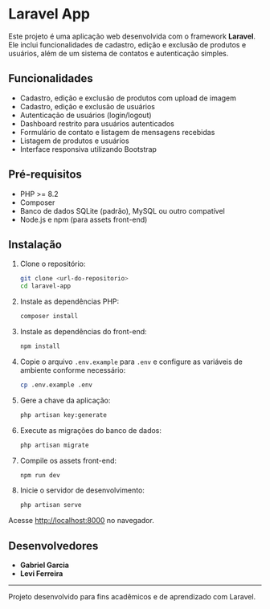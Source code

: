 # Laravel App

Este projeto é uma aplicação web desenvolvida com o framework **Laravel**. Ele inclui funcionalidades de cadastro, edição e exclusão de produtos e usuários, além de um sistema de contatos e autenticação simples.

## Funcionalidades

- Cadastro, edição e exclusão de produtos com upload de imagem
- Cadastro, edição e exclusão de usuários
- Autenticação de usuários (login/logout)
- Dashboard restrito para usuários autenticados
- Formulário de contato e listagem de mensagens recebidas
- Listagem de produtos e usuários
- Interface responsiva utilizando Bootstrap

## Pré-requisitos

- PHP >= 8.2
- Composer
- Banco de dados SQLite (padrão), MySQL ou outro compatível
- Node.js e npm (para assets front-end)

## Instalação

1. Clone o repositório:
    ```sh
    git clone <url-do-repositorio>
    cd laravel-app
    ```

2. Instale as dependências PHP:
    ```sh
    composer install
    ```

3. Instale as dependências do front-end:
    ```sh
    npm install
    ```

4. Copie o arquivo `.env.example` para `.env` e configure as variáveis de ambiente conforme necessário:
    ```sh
    cp .env.example .env
    ```

5. Gere a chave da aplicação:
    ```sh
    php artisan key:generate
    ```

6. Execute as migrações do banco de dados:
    ```sh
    php artisan migrate
    ```

7. Compile os assets front-end:
    ```sh
    npm run dev
    ```

8. Inicie o servidor de desenvolvimento:
    ```sh
    php artisan serve
    ```

Acesse [http://localhost:8000](http://localhost:8000) no navegador.

## Desenvolvedores

- **Gabriel Garcia**
- **Levi Ferreira**

---

Projeto desenvolvido para fins acadêmicos e de aprendizado com Laravel.
